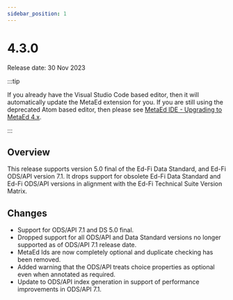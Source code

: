 ```yaml
---
sidebar_position: 1
---
```


# 4.3.0

Release date: 30 Nov 2023

:::tip

If you already have the Visual Studio Code based editor, then it will
automatically update the MetaEd extension for you. If you are still using the
deprecated Atom based editor, then please see [MetaEd IDE - Upgrading to MetaEd
4.x](./ide-user-guide/upgrading-to-metaed-4x.md).

:::

## Overview

This release supports version 5.0 final of the Ed-Fi Data Standard, and Ed-Fi
ODS/API version 7.1. It drops support for obsolete Ed-Fi Data Standard and Ed-Fi
ODS/API versions in alignment with the Ed-Fi Technical Suite Version Matrix.

## Changes

* Support for ODS/API 7.1 and DS 5.0 final.
* Dropped support for all ODS/API and Data Standard versions no longer supported
  as of ODS/API 7.1 release date.
* MetaEd Ids are now completely optional and duplicate checking has been
  removed.
* Added warning that the ODS/API treats choice properties as optional even when
  annotated as required.
* Update to ODS/API index generation in support of performance improvements in
  ODS/API 7.1.
